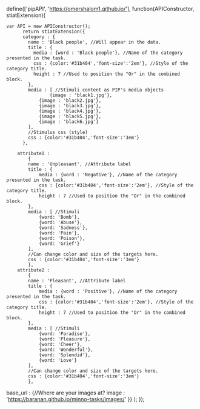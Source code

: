 define(['pipAPI', 'https://omershalom1.github.io/'], function(APIConstructor, stiatExtension){
	
	var API = new APIConstructor();
		  return stiatExtension({
		  category : { 
		    name : 'Black people', //Will appear in the data.
		    title : {
		      media : {word : 'Black people'}, //Name of the category presented in the task.
		      css : {color:'#31b404','font-size':'2em'}, //Style of the category title.
		      height : 7 //Used to position the "Or" in the combined block.
		    }, 
		    media : [ //Stimuli content as PIP's media objects
    		    	{image : 'black1.jpg'}, 
    			{image : 'black2.jpg'}, 
    			{image : 'black3.jpg'}, 
    			{image : 'black4.jpg'}, 
    			{image : 'black5.jpg'}, 
    			{image : 'black6.jpg'}
		    ], 
		    //Stimulus css (style)
		    css : {color:'#31b404','font-size':'3em'}
		  },	

  		attribute1 : 
			{
			name : 'Unpleasant', //Attribute label
			title : {
				media : {word : 'Negative'}, //Name of the category presented in the task.
				css : {color:'#31b404','font-size':'2em'}, //Style of the category title.
				height : 7 //Used to position the "Or" in the combined block.
			}, 
			media : [ //Stimuli
				{word: 'Bomb'},
				{word: 'Abuse'},
				{word: 'Sadness'},
				{word: 'Pain'},
				{word: 'Poison'},
				{word: 'Grief'}
			], 
			//Can change color and size of the targets here.
			css : {color:'#31b404','font-size':'3em'}
			},
		attribute2 : 
			{
			name : 'Pleasant', //Attribute label
			title : {
				media : {word : 'Positive'}, //Name of the category presented in the task.
				css : {color:'#31b404','font-size':'2em'}, //Style of the category title.
				height : 7 //Used to position the "Or" in the combined block.
			}, 
			media : [ //Stimuli
				{word: 'Paradise'},
				{word: 'Pleasure'},
				{word: 'Cheer'},
				{word: 'Wonderful'},
				{word: 'Splendid'},
				{word: 'Love'}
			], 
			//Can change color and size of the targets here.
			css : {color:'#31b404','font-size':'3em'}
			},

  base_url : {//Where are your images at?
    image : 'https://baranan.github.io/minno-tasks/images/'
  }}
  );
  });
